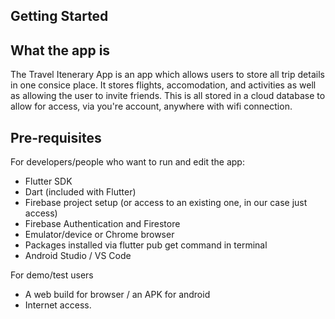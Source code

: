 ## Getting Started 

## What the app is

The Travel Itenerary App is an app which allows users to store all trip details in one consice place. It stores flights, accomodation, and activities as well as allowing the user to invite friends. This is all stored in a cloud database to allow for access, via you're account, anywhere with wifi connection.

## Pre-requisites

For developers/people who want to run and edit the app:
- Flutter SDK
- Dart (included with Flutter)
- Firebase project setup (or access to an existing one, in our case just access)
- Firebase Authentication and Firestore
- Emulator/device or Chrome browser
- Packages installed via flutter pub get command in terminal
- Android Studio / VS Code

For demo/test users
- A web build for browser / an APK for android
- Internet access.